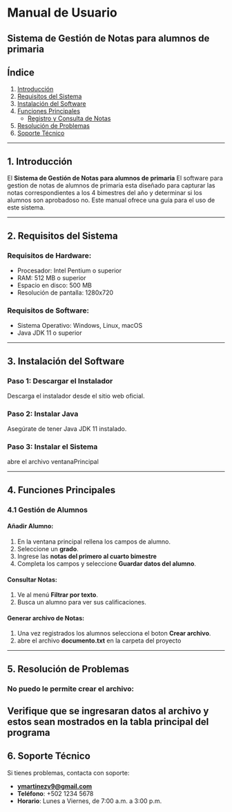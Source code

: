 # Manual de Usuario  
## Sistema de Gestión de Notas para alumnos de primaria

## Índice
1. [Introducción](#1-introducción)
2. [Requisitos del Sistema](#2-requisitos-del-sistema)
3. [Instalación del Software](#3-instalación-del-software)
4. [Funciones Principales](#4-funciones-principales)
   - [Registro y Consulta de Notas](#4-registro-y-consulta-de-notas)
5. [Resolución de Problemas](#5-resolución-de-problemas)
6. [Soporte Técnico](#6-soporte-técnico)

---

## 1. Introducción
El **Sistema de Gestión de Notas para alumnos de primaria** El software para gestion de notas de alumnos de primaria esta diseñado para capturar las notas correspondientes a los 4 bimestres del año y 
determinar si los alumnos son aprobadoso no. Este manual ofrece una guía para el uso de este sistema.

---

## 2. Requisitos del Sistema
### Requisitos de Hardware:
- Procesador: Intel Pentium o superior
- RAM: 512 MB o superior
- Espacio en disco: 500 MB 
- Resolución de pantalla: 1280x720

### Requisitos de Software:
- Sistema Operativo: Windows, Linux, macOS
- Java JDK 11 o superior

---

## 3. Instalación del Software
### Paso 1: Descargar el Instalador
Descarga el instalador desde el sitio web oficial.

### Paso 2: Instalar Java
Asegúrate de tener Java JDK 11 instalado.

### Paso 3: Instalar el Sistema
abre el archivo ventanaPrincipal 

---

## 4. Funciones Principales

### 4.1 Gestión de Alumnos
#### Añadir Alumno:
1. En la ventana principal rellena los campos de alumno.
2. Seleccione un **grado**.
3. Ingrese las **notas del primero al cuarto bimestre**
4. Completa los campos y seleccione **Guardar datos del alumno**.


#### Consultar Notas:
1. Ve al menú **Filtrar por texto**.
2. Busca un alumno para ver sus calificaciones.

#### Generar archivo de Notas:
1. Una vez registrados los alumnos selecciona el boton **Crear archivo**.
2. abre el archivo **documento.txt** en la carpeta del proyecto

---

## 5. Resolución de Problemas

### No puedo le permite crear el archivo:
Verifique que se ingresaran datos al archivo y estos sean mostrados en la tabla principal del programa
---

## 6. Soporte Técnico
Si tienes problemas, contacta con soporte:
- **ymartinezv9@gmail.com**
- **Teléfono**: +502 1234 5678
- **Horario**: Lunes a Viernes, de 7:00 a.m. a 3:00 p.m.

